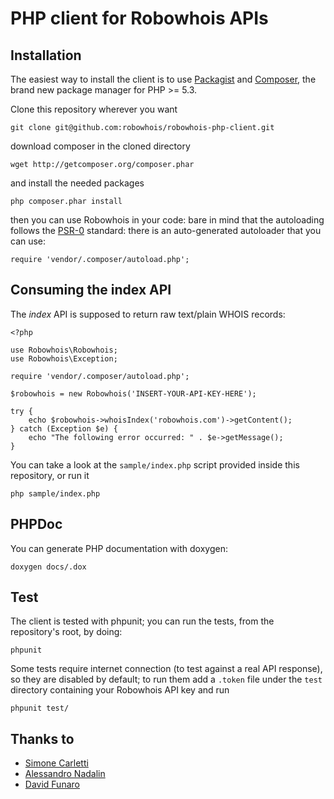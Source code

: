 # PHP client for Robowhois APIs

## Installation

The easiest way to install the client is to use [Packagist](http://packagist.org/)
and [Composer](http://packagist.org/about-composer), the brand new package
manager for PHP >= 5.3.

Clone this repository wherever you want

    git clone git@github.com:robowhois/robowhois-php-client.git

download composer in the cloned directory

    wget http://getcomposer.org/composer.phar

and install the needed packages

    php composer.phar install

then you can use Robowhois in your code: bare in mind that the autoloading follows the
[PSR-0](https://github.com/php-fig/fig-standards/blob/master/accepted/PSR-0.md)
standard: there is an auto-generated autoloader that you can use:

    require 'vendor/.composer/autoload.php';

## Consuming the index API

The *index* API is supposed to return raw text/plain WHOIS records:

    <?php

    use Robowhois\Robowhois;
    use Robowhois\Exception;

    require 'vendor/.composer/autoload.php';

    $robowhois = new Robowhois('INSERT-YOUR-API-KEY-HERE');

    try {
        echo $robowhois->whoisIndex('robowhois.com')->getContent();
    } catch (Exception $e) {
        echo "The following error occurred: " . $e->getMessage();
    }

You can take a look at the `sample/index.php` script provided inside this
repository, or run it

    php sample/index.php

## PHPDoc

You can generate PHP documentation with doxygen:

    doxygen docs/.dox

## Test

The client is tested with phpunit; you can run the tests, from the repository's
root, by doing:

    phpunit

Some tests require internet connection (to test against a real API response),
so they are disabled by default; to run them add a `.token` file under the `test`
directory containing your Robowhois API key and run

    phpunit test/

## Thanks to

* [Simone Carletti](http://simone.carletti.name)
* [Alessandro Nadalin](http://www.odino.org)
* [David Funaro](http://davidfunaro.com)